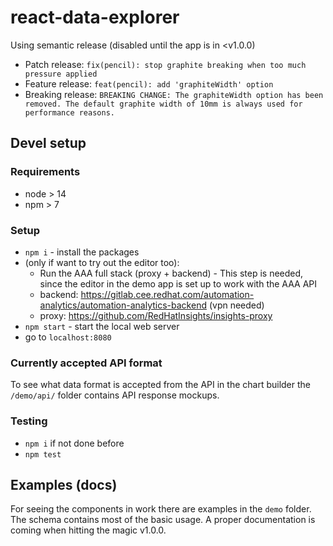 # react-data-explorer

Using semantic release (disabled until the app is in <v1.0.0)
* Patch release: `fix(pencil): stop graphite breaking when too much pressure applied`
* Feature release: `feat(pencil): add 'graphiteWidth' option`
* Breaking release: `BREAKING CHANGE: The graphiteWidth option has been removed.
The default graphite width of 10mm is always used for performance reasons.`

## Devel setup

### Requirements
* node > 14
* npm > 7

### Setup
* `npm i` - install the packages
* (only if want to try out the editor too):
    * Run the AAA full stack (proxy + backend) - This step is needed, since the editor in the demo app is set up to work with the AAA API
    * backend: https://gitlab.cee.redhat.com/automation-analytics/automation-analytics-backend (vpn needed)
    * proxy: https://github.com/RedHatInsights/insights-proxy
* `npm start` - start the local web server
* go to `localhost:8080`

### Currently accepted API format
To see what data format is accepted from the API in the chart builder the `/demo/api/` folder contains API response mockups.

### Testing
* `npm i` if not done before
* `npm test`

## Examples (docs)
For seeing the components in work there are examples in the `demo` folder. The schema contains most of the basic usage. A proper documentation is coming when hitting the magic v1.0.0.
